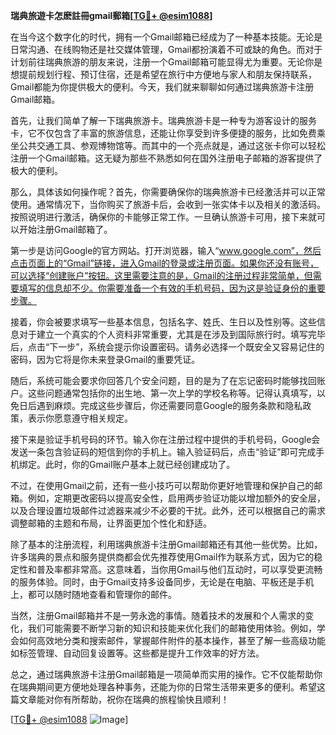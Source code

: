 **瑞典旅遊卡怎麽註冊gmail郵箱[[TG💪+ @esim1088](https://t.me/s/esim1088)]**

在当今这个数字化的时代，拥有一个Gmail邮箱已经成为了一种基本技能。无论是日常沟通、在线购物还是社交媒体管理，Gmail都扮演着不可或缺的角色。而对于计划前往瑞典旅游的朋友来说，注册一个Gmail邮箱可能显得尤为重要。无论你是想提前规划行程、预订住宿，还是希望在旅行中方便地与家人和朋友保持联系，Gmail都能为你提供极大的便利。今天，我们就来聊聊如何通过瑞典旅游卡注册Gmail邮箱。

首先，让我们简单了解一下瑞典旅游卡。瑞典旅游卡是一种专为游客设计的服务卡，它不仅包含了丰富的旅游信息，还能让你享受到许多便捷的服务，比如免费乘坐公共交通工具、参观博物馆等。而其中的一个亮点就是，通过这张卡你可以轻松注册一个Gmail邮箱。这无疑为那些不熟悉如何在国外注册电子邮箱的游客提供了极大的便利。

那么，具体该如何操作呢？首先，你需要确保你的瑞典旅游卡已经激活并可以正常使用。通常情况下，当你购买了旅游卡后，会收到一张实体卡以及相关的激活码。按照说明进行激活，确保你的卡能够正常工作。一旦确认旅游卡可用，接下来就可以开始注册Gmail邮箱了。

第一步是访问Google的官方网站。打开浏览器，输入“www.google.com”，然后点击页面上的“Gmail”链接，进入Gmail的登录或注册页面。如果你还没有账号，可以选择“创建账户”按钮。这里需要注意的是，Gmail的注册过程非常简单，但需要填写的信息却不少。你需要准备一个有效的手机号码，因为这是验证身份的重要步骤。

接着，你会被要求填写一些基本信息，包括名字、姓氏、生日以及性别等。这些信息对于建立一个真实的个人资料非常重要，尤其是在涉及到国际旅行时。填写完毕后，点击“下一步”，系统会提示你设置密码。请务必选择一个既安全又容易记住的密码，因为它将是你未来登录Gmail的重要凭证。

随后，系统可能会要求你回答几个安全问题，目的是为了在忘记密码时能够找回账户。这些问题通常包括你的出生地、第一次上学的学校名称等。记得认真填写，以免日后遇到麻烦。完成这些步骤后，你还需要同意Google的服务条款和隐私政策，表示你愿意遵守相关规定。

接下来是验证手机号码的环节。输入你在注册过程中提供的手机号码，Google会发送一条包含验证码的短信到你的手机上。输入验证码后，点击“验证”即可完成手机绑定。此时，你的Gmail账户基本上就已经创建成功了。

不过，在使用Gmail之前，还有一些小技巧可以帮助你更好地管理和保护自己的邮箱。例如，定期更改密码以提高安全性，启用两步验证功能以增加额外的安全层，以及合理设置垃圾邮件过滤器来减少不必要的干扰。此外，还可以根据自己的需求调整邮箱的主题和布局，让界面更加个性化和舒适。

除了基本的注册流程，利用瑞典旅游卡注册Gmail邮箱还有其他一些优势。比如，许多瑞典的景点和服务提供商都会优先推荐使用Gmail作为联系方式，因为它的稳定性和普及率都非常高。这意味着，当你用Gmail与他们互动时，可以享受更流畅的服务体验。同时，由于Gmail支持多设备同步，无论是在电脑、平板还是手机上，都可以随时随地查看和管理你的邮件。

当然，注册Gmail邮箱并不是一劳永逸的事情。随着技术的发展和个人需求的变化，我们可能需要不断学习新的知识和技能来优化我们的邮箱使用体验。例如，学会如何高效地分类和搜索邮件，掌握邮件附件的基本操作，甚至了解一些高级功能如标签管理、自动回复设置等。这些都是提升工作效率的好方法。

总之，通过瑞典旅游卡注册Gmail邮箱是一项简单而实用的操作。它不仅能帮助你在瑞典期间更方便地处理各种事务，还能为你的日常生活带来更多的便利。希望这篇文章能对你有所帮助，祝你在瑞典的旅程愉快且顺利！

[[TG💪+ @esim1088](https://t.me/s/esim1088) ![Image](https://i.postimg.cc/4NQfJmqS/Snipaste-2025-05-13-00-14-12.png)]
